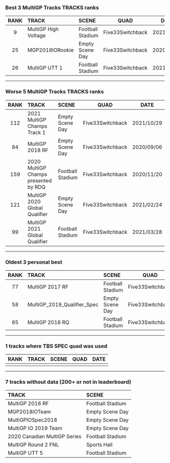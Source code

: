 ### Best 3 MultiGP Tracks TRACKS ranks
|RANK|TRACK|SCENE|QUAD|DATE|
|:---:|:---|:---|:---:|:---:|
|9|MultiGP High Voltage|Football Stadium|Five33Switchback|2021/02/11|
|25|MGP2018IORookie|Empty Scene Day|Five33Switchback|2020/11/24|
|26|MultiGP UTT 1|Football Stadium|Five33Switchback|2021/02/11|
---
### Worse 5 MultiGP Tracks TRACKS ranks
|RANK|TRACK|SCENE|QUAD|DATE|
|:---:|:---|:---|:---:|:---:|
|112|2021 MultiGP Champs Track 1|Empty Scene Day|Five33Switchback|2021/10/29|
|84|MultiGP 2018 RF|Empty Scene Day|Five33Switchback|2020/09/06|
|159|2020 MultiGP Champs presented by RDQ|Football Stadium|Five33Switchback|2020/11/20|
|121|MultiGP 2020 Global Qualifier|Empty Scene Day|Five33Switchback|2021/02/24|
|99|MultiGP 2021 Global Qualifier|Football Stadium|Five33Switchback|2021/03/28|
---
### Oldest 3 personal best
|RANK|TRACK|SCENE|QUAD|DATE|
|:---:|:---|:---|:---:|:---:|
|77|MultiGP 2017 RF|Football Stadium|Five33Switchback|2020/05/02|
|58|MultiGP_2019_Qualifier_Spec|Empty Scene Day|Five33Switchback|2020/05/03|
|65|MultiGP 2018 RQ|Football Stadium|Five33Switchback|2020/07/17|
---
### 1 tracks where TBS SPEC quad was used
|RANK|TRACK|SCENE|QUAD|DATE|
|:---:|:---|:---|:---:|:---:|
||||||
---
### 7 tracks without data (200+ or not in leaderboard)
|TRACK|SCENE|
|:---|:---|
|MultiGP 2016 RF|Football Stadium|
|MGP2018IOTeam|Empty Scene Day|
|MultiGPIOSpec2018|Empty Scene Day|
|MultiGP IO 2019 Team|Empty Scene Day|
|2020 Canadian MultiGP Series|Football Stadium|
|MultiGP Round 2 FNL|Sports Hall|
|MultiGP UTT 5|Football Stadium|
